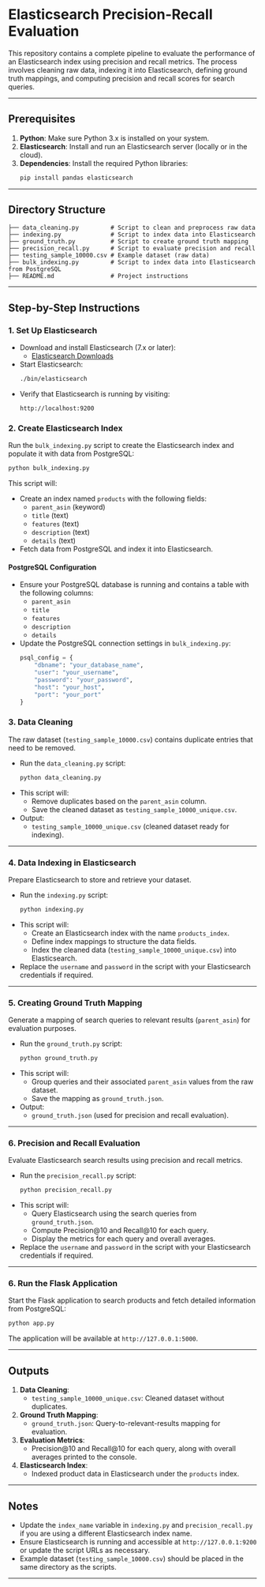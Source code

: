 # Elasticsearch Precision-Recall Evaluation

This repository contains a complete pipeline to evaluate the performance of an Elasticsearch index using precision and recall metrics. The process involves cleaning raw data, indexing it into Elasticsearch, defining ground truth mappings, and computing precision and recall scores for search queries.

---

## Prerequisites

1. **Python**: Make sure Python 3.x is installed on your system.
2. **Elasticsearch**: Install and run an Elasticsearch server (locally or in the cloud).
3. **Dependencies**: Install the required Python libraries:
   ```bash
   pip install pandas elasticsearch
   ```

---

## Directory Structure

```
├── data_cleaning.py         # Script to clean and preprocess raw data
├── indexing.py              # Script to index data into Elasticsearch
├── ground_truth.py          # Script to create ground truth mapping
├── precision_recall.py      # Script to evaluate precision and recall
├── testing_sample_10000.csv # Example dataset (raw data)
├── bulk_indexing.py         # Script to index data into Elasticsearch from PostgreSQL
├── README.md                # Project instructions

```

---

## Step-by-Step Instructions
### 1. Set Up Elasticsearch

- Download and install Elasticsearch (7.x or later):
  - [Elasticsearch Downloads](https://www.elastic.co/downloads/elasticsearch)
- Start Elasticsearch:
  ```bash
  ./bin/elasticsearch
  ```
- Verify that Elasticsearch is running by visiting:
  ```
  http://localhost:9200
  ```

### 2. Create Elasticsearch Index

Run the `bulk_indexing.py` script to create the Elasticsearch index and populate it with data from PostgreSQL:

```bash
python bulk_indexing.py
```

This script will:
- Create an index named `products` with the following fields:
  - `parent_asin` (keyword)
  - `title` (text)
  - `features` (text)
  - `description` (text)
  - `details` (text)
- Fetch data from PostgreSQL and index it into Elasticsearch.

#### PostgreSQL Configuration
- Ensure your PostgreSQL database is running and contains a table with the following columns:
  - `parent_asin`
  - `title`
  - `features`
  - `description`
  - `details`
- Update the PostgreSQL connection settings in `bulk_indexing.py`:
  ```python
  psql_config = {
      "dbname": "your_database_name",
      "user": "your_username",
      "password": "your_password",
      "host": "your_host",
      "port": "your_port"
  }
  ```

### 3. Data Cleaning

The raw dataset (`testing_sample_10000.csv`) contains duplicate entries that need to be removed.

- Run the `data_cleaning.py` script:
  ```bash
  python data_cleaning.py
  ```
- This script will:
  - Remove duplicates based on the `parent_asin` column.
  - Save the cleaned dataset as `testing_sample_10000_unique.csv`.
- Output:
  - `testing_sample_10000_unique.csv` (cleaned dataset ready for indexing).

---

### 4. Data Indexing in Elasticsearch

Prepare Elasticsearch to store and retrieve your dataset.

- Run the `indexing.py` script:
  ```bash
  python indexing.py
  ```
- This script will:
  - Create an Elasticsearch index with the name `products_index`.
  - Define index mappings to structure the data fields.
  - Index the cleaned data (`testing_sample_10000_unique.csv`) into Elasticsearch.
- Replace the `username` and `password` in the script with your Elasticsearch credentials if required.

---

### 5. Creating Ground Truth Mapping

Generate a mapping of search queries to relevant results (`parent_asin`) for evaluation purposes.

- Run the `ground_truth.py` script:
  ```bash
  python ground_truth.py
  ```
- This script will:
  - Group queries and their associated `parent_asin` values from the raw dataset.
  - Save the mapping as `ground_truth.json`.
- Output:
  - `ground_truth.json` (used for precision and recall evaluation).

---

### 6. Precision and Recall Evaluation

Evaluate Elasticsearch search results using precision and recall metrics.

- Run the `precision_recall.py` script:
  ```bash
  python precision_recall.py
  ```
- This script will:
  - Query Elasticsearch using the search queries from `ground_truth.json`.
  - Compute Precision@10 and Recall@10 for each query.
  - Display the metrics for each query and overall averages.
- Replace the `username` and `password` in the script with your Elasticsearch credentials if required.

---

### 6. Run the Flask Application

Start the Flask application to search products and fetch detailed information from PostgreSQL:

```bash
python app.py
```

The application will be available at `http://127.0.0.1:5000`.

---

## Outputs

1. **Data Cleaning**:
   - `testing_sample_10000_unique.csv`: Cleaned dataset without duplicates.
2. **Ground Truth Mapping**:
   - `ground_truth.json`: Query-to-relevant-results mapping for evaluation.
3. **Evaluation Metrics**:
   - Precision@10 and Recall@10 for each query, along with overall averages printed to the console.
4. **Elasticsearch Index**:
   - Indexed product data in Elasticsearch under the `products` index.

---

## Notes

- Update the `index_name` variable in `indexing.py` and `precision_recall.py` if you are using a different Elasticsearch index name.
- Ensure Elasticsearch is running and accessible at `http://127.0.0.1:9200` or update the script URLs as necessary.
- Example dataset (`testing_sample_10000.csv`) should be placed in the same directory as the scripts.

---
